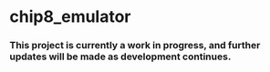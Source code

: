 # chip8_emulator
### This project is currently a work in progress, and further updates will be made as development continues.
